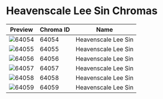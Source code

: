 # Heavenscale Lee Sin Chromas



| Preview | Chroma ID | Name |
|---------|-----------|------|
| ![64054](https://raw.communitydragon.org/latest/plugins/rcp-be-lol-game-data/global/default/v1/champion-chroma-images/64/64054.png) | 64054 | Heavenscale Lee Sin |
| ![64055](https://raw.communitydragon.org/latest/plugins/rcp-be-lol-game-data/global/default/v1/champion-chroma-images/64/64055.png) | 64055 | Heavenscale Lee Sin |
| ![64056](https://raw.communitydragon.org/latest/plugins/rcp-be-lol-game-data/global/default/v1/champion-chroma-images/64/64056.png) | 64056 | Heavenscale Lee Sin |
| ![64057](https://raw.communitydragon.org/latest/plugins/rcp-be-lol-game-data/global/default/v1/champion-chroma-images/64/64057.png) | 64057 | Heavenscale Lee Sin |
| ![64058](https://raw.communitydragon.org/latest/plugins/rcp-be-lol-game-data/global/default/v1/champion-chroma-images/64/64058.png) | 64058 | Heavenscale Lee Sin |
| ![64059](https://raw.communitydragon.org/latest/plugins/rcp-be-lol-game-data/global/default/v1/champion-chroma-images/64/64059.png) | 64059 | Heavenscale Lee Sin |